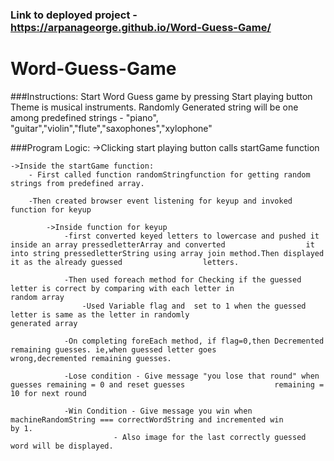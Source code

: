### Link to deployed project - https://arpanageorge.github.io/Word-Guess-Game/

# Word-Guess-Game

###Instructions:
Start Word Guess game by pressing Start playing button
Theme is musical instruments.
Randomly Generated string will be one among predefined strings - "piano", "guitar","violin","flute","saxophones","xylophone"

###Program Logic:
->Clicking start playing button calls startGame function

	->Inside the startGame function:
		- First called function randomStringfunction for getting random strings from predefined array.

		-Then created browser event listening for keyup and invoked function for keyup

			->Inside function for keyup
				-first converted keyed letters to lowercase and pushed it inside an array pressedletterArray and converted 				    it into string pressedletterString using array join method.Then displayed it as the already guessed 				 letters.

				-Then used foreach method for Checking if the guessed letter is correct by comparing with each letter in 				   random array
					-Used Variable flag and  set to 1 when the guessed letter is same as the letter in randomly 						 generated array

				-On completing foreEach method, if flag=0,then Decremented remaining guesses. ie,when guessed letter goes 				   wrong,decremented remaining guesses.

				-Lose condition - Give message "you lose that round" when guesses remaining = 0 and reset guesses 					 remaining = 10 for next round

				-Win Condition - Give message you win when machineRandomString === correctWordString and incremented win 				  by 1.
   					       - Also image for the last correctly guessed word will be displayed.



